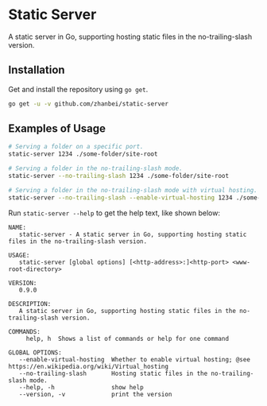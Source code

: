 # Static Server

<!-- > 2018-07-05T00:23:46+0800 -->

<!-- Titles: *Static Server*, *Http Server*. -->

A static server in Go, supporting hosting static files in the no-trailing-slash version.

## Installation

Get and install the repository using `go get`.

```bash
go get -u -v github.com/zhanbei/static-server
```

## Examples of Usage

```bash
# Serving a folder on a specific port.
static-server 1234 ./some-folder/site-root

# Serving a folder in the no-trailing-slash mode.
static-server --no-trailing-slash 1234 ./some-folder/site-root

# Serving a folder in the no-trailing-slash mode with virtual hosting.
static-server --no-trailing-slash --enable-virtual-hosting 1234 ./some-folder/site-root
```

Run `static-server --help` to get the help text, like shown below:

```text
NAME:
   static-server - A static server in Go, supporting hosting static files in the no-trailing-slash version.

USAGE:
   static-server [global options] [<http-address>:]<http-port> <www-root-directory>

VERSION:
   0.9.0

DESCRIPTION:
   A static server in Go, supporting hosting static files in the no-trailing-slash version.

COMMANDS:
     help, h  Shows a list of commands or help for one command

GLOBAL OPTIONS:
   --enable-virtual-hosting  Whether to enable virtual hosting; @see https://en.wikipedia.org/wiki/Virtual_hosting
   --no-trailing-slash       Hosting static files in the no-trailing-slash mode.
   --help, -h                show help
   --version, -v             print the version
```
